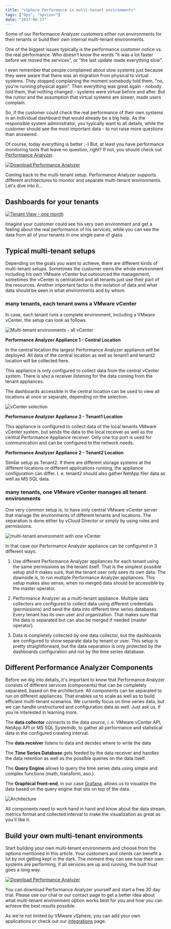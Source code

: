 ```yaml
---
title: "vSphere Performance in multi-tenant environments"
tags: ["Ops", "opvizor"]
date: "2017-06-27"
---
```


Some of our Performance Analyzer customers either run environments for their tenants or build their own internal multi-tenant environments.

One of the biggest issues typically is the performance customer notice vs. the real performance. Who doesn't know the words "it was a lot faster before we moved the services", or "the last update made everything slow". 

I even remember that people complained about slow systems just because they were aware that there was an migration from physical to virtual systems. They stopped complaining the moment somebody told them, "no, you're running physical again". Then everything was great again - nobody told them, that nothing changed - systems were virtual before and after. But the rumor and the assumption that virtual systems are slower, made users complain.

So, if the customer could check the real performance of their own systems in an individual dashboard that would already be a big help. As the responsible system administrator, you typically want to all details, while the customer should see the most important data - to not raise more questions than answered.

Of course, today everything is better ;-) But, at least you have performance monitoring tools that leave no question, right? If not, you should check out [Performance Analyzer](http://try.opvizor.com/perfanalyzer).

[![Download Performance Analyzer](/images/blog/button_download-performance-analyzer-7.png)](http://try.opvizor.com/perfanalyzer)

Coming back to the multi-tenant setup. Performance Analyzer supports different architectures to monitor and separate multi-tenant environments. Let's dive into it...

## Dashboards for your tenants

[![Tenant View - one month](/images/blog/monthsview.png)](http://try.opvizor.com/perfanalyzer)

Imagine your customer could see his very own environment and get a feeling about the real performance of his services, while you can see the data from all of your tenants in one single pane of glass.

## Typical multi-tenant setups

Depending on the goals you want to achieve, there are different kinds of multi-tenant setups. Sometimes the customer owns the whole environment including his own VMware vCenter but outsourced the management, sometimes the vCenter is centralized and all tenants just use their part of the resources. Another important factor is the isolation of data and what data should be seen in what environments and by whom.

### many tenants, each tenant owns a VMware vCenter

In case, each tenant runs a complete environment, including a VMware vCenter, the setup can look as follows.

![Multi-tenant environments - all vCenter](/images/blog/multi-tenant.png)

**Performance Analyzer Appliance 1 - Central Location**

In the central location the largest Performance Analyzer appliance will be deployed. All data of the central location as well as tenant1 and tenant2 location will be collected here.

This appliance is only configured to collect data from the central vCenter system. There is also a receiver listening for the data coming from the tenant appliances.

The dashboards accessible in the central location can be used to view all locations at once or separate, depending on the selection.

![vCenter selection](/images/blog/vcenter_selection.png)

**Performance Analyzer Appliance 2 - Tenant1 Location**

This appliance is configured to collect data of the local tenants VMware vCenter system, but sends the data to the local receiver as well as the central Performance Appliance receiver. Only one tcp port is used for communication and can be configured to the network needs.

**Performance Analyzer Appliance 2 - Tenant2 Location**

Similar setup as Tenant2. If there are different storage systems at the different locations or different applications running, the appliance configuration can differ. I. e. tenant2 should also gather NetApp filer data as well as MS SQL data.

### many tenants, one VMware vCenter manages all tenant environments

One very common setup is, to have only central VMware vCenter server that manage the environments of different tenants and locations. The separation is done either by vCloud Director or simply by using roles and permissions.

![multi-tenant environment with one vCenter](/images/blog/multi-tenant_singlevcenter.png)

In that case our Performance Analyzer appliance can be configured in 3 different ways.

1) Use different Performance Analyzer appliances for each tenant using the same permissions as the tenant itself. That is the simplest possible setup and it makes sure, that the tenant user only sees its own data. The downside is, to run multiple Performance Analyzer appliances. This setup makes also sense, when no merged data should be accessible by the master operator.

2) Performance Analyzer as a multi-tenant appliance. Multiple data collectors are configured to collect data using different credentials (permissions) and send the data into different time series databases. Every tenant has its own user and organization. That makes sure that the data is separated but can also be merged if needed (master operator).

3) Data is completely collected by one data collector, but the dashboards are configured to show separate data by tenant or user. This setup is pretty straightforward, but the data separation is only protected by the dashboards configuration and not by the time series database.

## Different Performance Analyzer Components

Before we dig into details, it's important to know that Performance Analyzer consists of different services (components) that can be completely separated, based on the architecture. All components can be separated to run on different appliances. That enables us to scale as well as to build efficient multi-tenant scenarios. We currently focus on time series data, but we can handle unstructured and configuration data as well. Just ask us, if you´re interested in learning more.

The **data collector** connects to the data source, i. e. VMware vCenter API, NetApp API or MS SQL Systemdb, to gather all performance and statistical data in the configured crawling interval.

The **data receiver** listens to data and decides where to write the data

The **Time Series Database** gets feeded by the data receiver and handles the data retention as well as the possible queries on the data itself.

The **Query Engine** allows to query the time series data using simple and complex functions (math, transform, aso.)

The **Graphical front-end**, in our case [Grafana](https://grafana.com), allows us to visualize the data based on the query engine that sits on top of the data. 

![Architecture](/images/blog/architecture_opvizor_1.png)

All components need to work hand in hand and know about the data stream, metrics format and collected interval to make the visualization as great as you´ll like it.

## Build your own multi-tenant environments

Start building your own multi-tenant environments and choose from the options mentioned in this article. Your customers and clients can benefit a lot by not getting kept in the dark. The moment they can see how their own systems are performing, if all services are up and running, the built trust goes a long way. 

[![Download Performance Analyzer](/images/blog/button_download-performance-analyzer-6.png)](http://try.opvizor.com/perfanalyzer)

You can download Performance Analyzer yourself and start a free 30 day trial. Please use our chat or our contact page to get a better idea about what multi-tenant environment option works best for you and how you can achieve the best results possible.

As we're not limited by VMware vSphere, you can add your own applications or check out our [integrations](https://www.opvizor.com/integration/) page.
